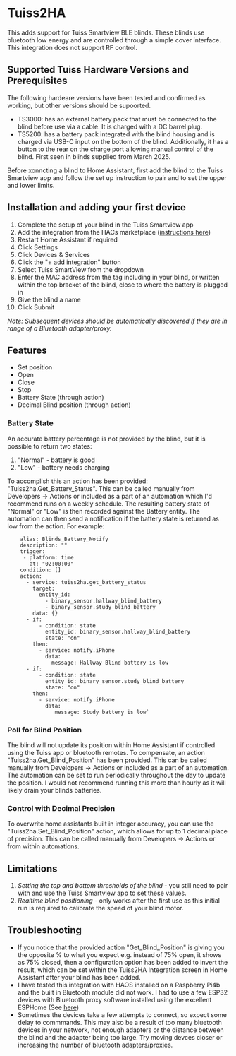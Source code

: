 # Tuiss2HA
This adds support for Tuiss Smartview BLE blinds. These blinds use bluetooth low energy and are controlled through a simple cover interface. This integration does not support RF control.

## Supported Tuiss Hardware Versions and Prerequisites ##
The following hardeare versions have been tested and confirmed as working, but other versions should be supoorted.

- TS3000: has an external battery pack that must be connected to the blind before use via a cable. It is charged with a DC barrel plug.
- TS5200: has a battery pack integrated with the blind housing and is charged via USB-C input on the bottom of the blind. Additionally, it has a button to the rear on the charge port allowing manual control of the blind. First seen in blinds supplied from March 2025.

Before xonncting a blind to Home Assistant, first add the blind to the Tuiss Smartview app and follow the set up instruction to pair and to set the upper and lower limits.

## Installation and adding your first device ##
1. Complete the setup of your blind in the Tuiss Smartview app
2. Add the integration from the HACs marketplace ([instructions here](https://hacs.xyz/docs/configuration/basic))
3. Restart Home Assistant if required
4. Click Settings
5. Click Devices & Services
6. Click the "+ add integration" button
7. Select Tuiss SmartView from the dropdown
8. Enter the MAC address from the tag including in your blind, or written within the top bracket of the blind, close to where the battery is plugged in
9. Give the blind a name
10. Click Submit

*Note: Subsequent devices should be automatically discovered if they are in range of a Bluetooth adapter/proxy.*


## Features ##
- Set position
- Open 
- Close
- Stop
- Battery State (through action)
- Decimal Blind position (through action)

### Battery State ###
An accurate battery percentage is not provided by the blind, but it is possible to return two states:
1. "Normal" - battery is good
2. "Low" - battery needs charging

To accomplish this an action has been provided: "Tuiss2ha.Get_Battery_Status". This can be called manually from Developers -> Actions or included as a part of an automation which I'd recommend runs on a weekly schedule. The resulting battery state of "Normal" or "Low" is then recorded against the Battery entity. The automation can then send a notification if the battery state is returned as low from the action. For example:

        alias: Blinds_Battery_Notify
        description: ""
        trigger:
         - platform: time
           at: "02:00:00"
        condition: []
        action:
          - service: tuiss2ha.get_battery_status
            target:
              entity_id:
                - binary_sensor.hallway_blind_battery
                - binary_sensor.study_blind_battery
            data: {}
          - if:
              - condition: state
                entity_id: binary_sensor.hallway_blind_battery
                state: "on"
            then:
              - service: notify.iPhone
                data:
                  message: Hallway Blind battery is low
          - if:
              - condition: state
                entity_id: binary_sensor.study_blind_battery
                state: "on"
            then:
              - service: notify.iPhone
                data:
                   message: Study battery is low`


### Poll for Blind Position ###
The blind will not update its position within Home Assistant if controlled using the Tuiss app or bluetooth remotes. To compensate, an action "Tuiss2ha.Get_Blind_Position" has been provided. This can be called manually from Developers -> Actions or included as a part of an automation. The automation can be set to run periodically throughout the day to update the position. I would not recommend running this more than hourly as it will likely drain your blinds batteries.

### Control with Decimal Precision ###
To overwrite home assistants built in integer accuracy, you can use the "Tuiss2ha.Set_Blind_Position" action, which allows for up to 1 decimal place of precision. This can be called manually from Developers -> Actions or from within automations.

## Limitations ##
1. *Setting the top and bottom thresholds of the blind* - you still need to pair with and use the Tuiss Smartview app to set these values.
2. *Realtime blind positioning* - only works after the first use as this initial run is required to calibrate the speed of your blind motor.

## Troubleshooting ##
- If you notice that the provided action "Get_Blind_Position" is giving you the opposite % to what you expect e.g. instead of 75% open, it shows as 75% closed, then a configuration option has been added to invert the result, which can be set within the Tuiss2HA Integration screen in Home Assistant after your blind has been added.
- I have tested this integration with HAOS installed on a Raspberry Pi4b and the built in Bluetooth module did not work. I had to use a few ESP32 devices with Bluetooth proxy software installed using the excellent ESPHome (See [here](https://esphome.io/components/bluetooth_proxy.html))
- Sometimes the devices take a few attempts to connect, so expect some delay to commmands. This may also be a result of too many bluetooth devices in your network, not enough adapters or the distance between the blind and the adapter being too large. Try moving devces closer or increasing the number of bluetooth adapters/proxies.
